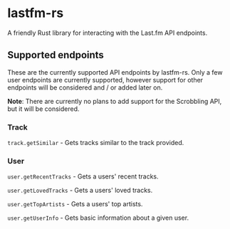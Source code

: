 # lastfm-rs

A friendly Rust library for interacting with the Last.fm API endpoints.

## Supported endpoints

These are the currently supported API endpoints by lastfm-rs. Only a few user endpoints are
currently supported, however support for other endpoints will be considered and / or added
later on.

**Note**: There are currently no plans to add support for the Scrobbling API, but it will be
considered.

### Track

`track.getSimilar` - Gets tracks similar to the track provided.

### User

`user.getRecentTracks` - Gets a users' recent tracks.

`user.getLovedTracks` - Gets a users' loved tracks.

`user.getTopArtists` - Gets a users' top artists.

`user.getUserInfo` - Gets basic information about a given user.
